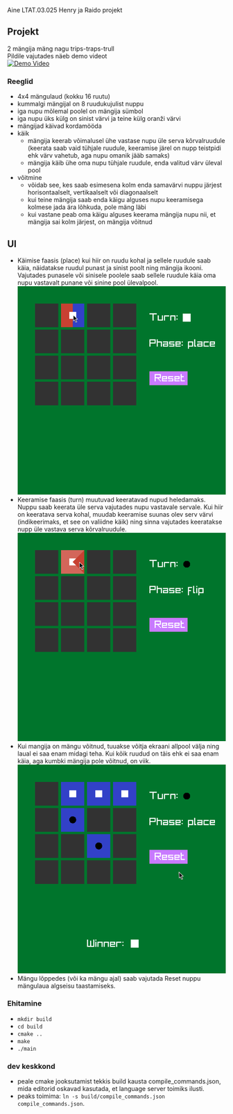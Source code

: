 Aine LTAT.03.025 Henry ja Raido projekt

## Projekt

2 mängija mäng nagu trips-traps-trull  
Pildile vajutades näeb demo videot  
[![Demo Video](https://img.youtube.com/vi/ECcF4dwh-Po/0.jpg)](https://www.youtube.com/watch?v=ECcF4dwh-Po)

### Reeglid
- 4x4 mängulaud (kokku 16 ruutu)
- kummalgi mängijal on 8 ruudukujulist nuppu
- iga nupu mõlemal poolel on mängija sümbol
- iga nupu üks külg on sinist värvi ja teine külg oranži värvi
- mängijad käivad kordamööda
- käik
    - mängija keerab võimalusel ühe vastase nupu üle serva kõrvalruudule (keerata saab vaid tühjale ruudule, keeramise järel on nupp teistpidi ehk värv vahetub, aga nupu omanik jääb samaks)
    - mängija käib ühe oma nupu tühjale ruudule, enda valitud värv üleval pool
- võitmine
    - võidab see, kes saab esimesena kolm enda samavärvi nuppu järjest horisontaalselt, vertikaalselt või diagonaalselt
    - kui teine mängija saab enda käigu alguses nupu keeramisega kolmese jada ära lõhkuda, pole mäng läbi
    - kui vastane peab oma käigu alguses keerama mängija nupu nii, et mängija sai kolm järjest, on mängija võitnud

## UI
- Käimise faasis (place) kui hiir on ruudu kohal ja sellele ruudule saab käia, näidatakse ruudul punast ja sinist poolt ning mängija ikooni. Vajutades punasele või sinisele poolele saab sellele ruudule käia oma nupu vastavalt punane või sinine pool ülevalpool.  
![Käimise faas](images/place.png)
- Keeramise faasis (turn) muutuvad keeratavad nupud heledamaks. Nuppu saab keerata üle serva vajutades nupu vastavale servale. Kui hiir on keeratava serva kohal, muudab keeramise suunas olev serv värvi (indikeerimaks, et see on valiidne käik) ning sinna vajutades keeratakse nupp üle vastava serva kõrvalruudule.  
![Keeramise faas](images/turn.png)
- Kui mangija on mängu võitnud, tuuakse võitja ekraani allpool välja ning laual ei saa enam midagi teha. Kui kõik ruudud on täis ehk ei saa enam käia, aga kumbki mängija pole võitnud, on viik.  
![Võidetud mäng](images/win.png)
- Mängu lõppedes (või ka mängu ajal) saab vajutada Reset nuppu mängulaua algseisu taastamiseks.

### Ehitamine
- `mkdir build`
- `cd build`
- `cmake ..`
- `make`
- `./main`

### dev keskkond

- peale cmake jooksutamist tekkis build kausta compile_commands.json, mida editorid oskavad kasutada, et language server toimiks ilusti.
- peaks toimima: `ln -s build/compile_commands.json compile_commands.json`.
